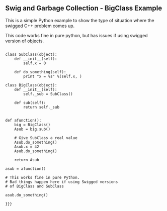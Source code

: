 ## Swig and Garbage Collection - BigClass Example
This is a simple Python example to show the type of situation where the swigged C++ problem comes up.

This code works fine in pure python, but has issues if using swigged version of objects.

```

class SubClass(object):
    def __init__(self):
        self.x = 0

    def do_something(self):
        print "x = %s" %(self.x, )

class BigClass(object):
    def __init__(self):
        self._sub = SubClass()

    def sub(self):
        return self._sub


def afunction():
    big = BigClass()
    Asub = big.sub()

    # Give SubClass a real value
    Asub.do_something()
    Asub.x = 42
    Asub.do_something()

    return Asub

asub = afunction()

# This works fine in pure Python.
# Bad things happen here if using Swigged versions 
# of BigClass and SubClass

asub.do_something() 

}}}
